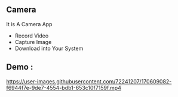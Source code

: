 ## Camera

It is A Camera App
- Record Video
- Capture Image
- Download into Your System

## Demo :


https://user-images.githubusercontent.com/72241207/170609082-f6944f7e-9de7-4554-bdb1-653c10f7159f.mp4


